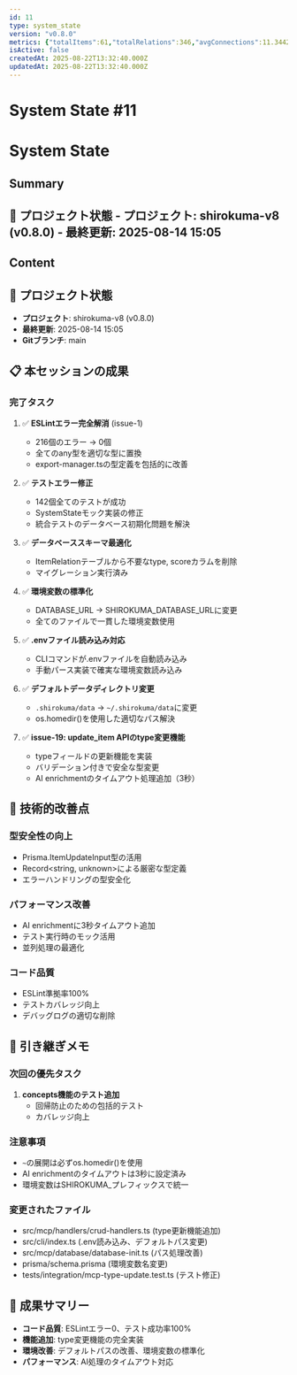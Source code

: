 ```yaml
---
id: 11
type: system_state
version: "v0.8.0"
metrics: {"totalItems":61,"totalRelations":346,"avgConnections":11.344262295081966,"maxConnections":30,"isolatedNodes":0,"timestamp":"2025-08-14T06:05:03.559Z"}
isActive: false
createdAt: 2025-08-22T13:32:40.000Z
updatedAt: 2025-08-22T13:32:40.000Z
---
```


# System State #11

# System State

## Summary

## 📍 プロジェクト状態 - **プロジェクト**: shirokuma-v8 (v0.8.0) - **最終更新**: 2025-08-14 15:05

## Content

## 📍 プロジェクト状態
- **プロジェクト**: shirokuma-v8 (v0.8.0)
- **最終更新**: 2025-08-14 15:05
- **Gitブランチ**: main

## 📋 本セッションの成果

### 完了タスク
1. ✅ **ESLintエラー完全解消** (issue-1)
   - 216個のエラー → 0個
   - 全てのany型を適切な型に置換
   - export-manager.tsの型定義を包括的に改善

2. ✅ **テストエラー修正**
   - 142個全てのテストが成功
   - SystemStateモック実装の修正
   - 統合テストのデータベース初期化問題を解決

3. ✅ **データベーススキーマ最適化**
   - ItemRelationテーブルから不要なtype, scoreカラムを削除
   - マイグレーション実行済み

4. ✅ **環境変数の標準化**
   - DATABASE_URL → SHIROKUMA_DATABASE_URLに変更
   - 全てのファイルで一貫した環境変数使用

5. ✅ **.envファイル読み込み対応**
   - CLIコマンドが.envファイルを自動読み込み
   - 手動パース実装で確実な環境変数読み込み

6. ✅ **デフォルトデータディレクトリ変更**
   - `.shirokuma/data` → `~/.shirokuma/data`に変更
   - os.homedir()を使用した適切なパス解決

7. ✅ **issue-19: update_item APIのtype変更機能**
   - typeフィールドの更新機能を実装
   - バリデーション付きで安全な型変更
   - AI enrichmentのタイムアウト処理追加（3秒）

## 🔧 技術的改善点

### 型安全性の向上
- Prisma.ItemUpdateInput型の活用
- Record<string, unknown>による厳密な型定義
- エラーハンドリングの型安全化

### パフォーマンス改善
- AI enrichmentに3秒タイムアウト追加
- テスト実行時のモック活用
- 並列処理の最適化

### コード品質
- ESLint準拠率100%
- テストカバレッジ向上
- デバッグログの適切な削除

## 📝 引き継ぎメモ

### 次回の優先タスク
1. **concepts機能のテスト追加**
   - 回帰防止のための包括的テスト
   - カバレッジ向上

### 注意事項
- `~`の展開は必ずos.homedir()を使用
- AI enrichmentのタイムアウトは3秒に設定済み
- 環境変数はSHIROKUMA_プレフィックスで統一

### 変更されたファイル
- src/mcp/handlers/crud-handlers.ts (type更新機能追加)
- src/cli/index.ts (.env読み込み、デフォルトパス変更)
- src/mcp/database/database-init.ts (パス処理改善)
- prisma/schema.prisma (環境変数名変更)
- tests/integration/mcp-type-update.test.ts (テスト修正)

## 🎯 成果サマリー
- **コード品質**: ESLintエラー0、テスト成功率100%
- **機能追加**: type変更機能の完全実装
- **環境改善**: デフォルトパスの改善、環境変数の標準化
- **パフォーマンス**: AI処理のタイムアウト対応
